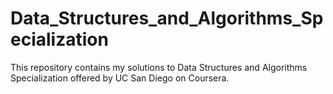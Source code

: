 # Data_Structures_and_Algorithms_Specialization


This repository contains my solutions to Data Structures and Algorithms Specialization offered by UC San Diego on Coursera.